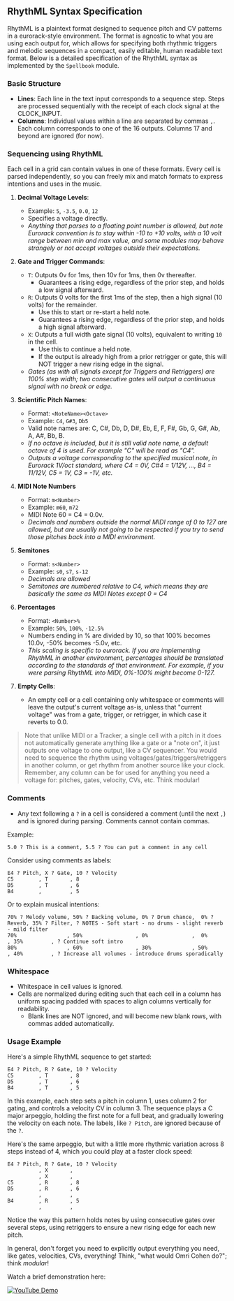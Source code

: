 ## RhythML Syntax Specification

RhythML is a plaintext format designed to sequence pitch and CV patterns in a eurorack-style environment. The format is agnostic to what you are using each output for, which allows for specifying both rhythmic triggers and melodic sequences in a compact, easily editable, human readable text format. Below is a detailed specification of the RhythML syntax as implemented by the `Spellbook` module.

### Basic Structure
- **Lines**: Each line in the text input corresponds to a sequence step. Steps are processed sequentially with the receipt of each clock signal at the CLOCK_INPUT.
- **Columns**: Individual values within a line are separated by commas `,`. Each column corresponds to one of the 16 outputs. Columns 17 and beyond are ignored (for now).

### Sequencing using RhythML
Each cell in a grid can contain values in one of these formats. Every cell is parsed independently, so you can freely mix and match formats to express intentions and uses in the music.

1. **Decimal Voltage Levels**:
   - Example: `5`, `-3.5`, `0.0`, `12`
   - Specifies a voltage directly.
   - *Anything that parses to a floating point number is allowed, but note Eurorack convention is to stay within -10 to +10 volts, with a 10 volt range between min and max value, and some modules may behave strangely or not accept voltages outside their expectations.*

2. **Gate and Trigger Commands**:
   - `T`: Outputs 0v for 1ms, then 10v for 1ms, then 0v thereafter.
      - Guarantees a rising edge, regardless of the prior step, and holds a low signal afterward.
   - `R`: Outputs 0 volts for the first 1ms of the step, then a high signal (10 volts) for the remainder.
      - Use this to start or re-start a held note.
	  - Guarantees a rising edge, regardless of the prior step, and holds a high signal afterward.
   - `X`: Outputs a full width gate signal (10 volts), equivalent to writing `10` in the cell.
      - Use this to continue a held note.
      - If the output is already high from a prior retrigger or gate, this will NOT trigger a new rising edge in the signal.
    - *Gates (as with all signals except for Triggers and Retriggers) are 100% step width; two consecutive gates will output a continuous signal with no break or edge.*

3. **Scientific Pitch Names**:
   - Format: `<NoteName><Octave>`
   - Example: `C4`, `G#3`, `Db5`
   - Valid note names are: C, C#, Db, D, D#, Eb, E, F, F#, Gb, G, G#, Ab, A, A#, Bb, B.
   - *If no octave is included, but it is still valid note name, a default octave of 4 is used. For example "C" will be read as "C4".*
   - *Outputs a voltage corresponding to the specified musical note, in Eurorack 1V/oct standard, where C4 = 0V, C#4 = 1/12V, ..., B4 = 11/12V, C5 = 1V, C3 = -1V, etc.*
   
4. **MIDI Note Numbers**
   - Format: `m<Number>`
   - Example: `m60`, `m72`
   - MIDI Note 60 = C4 = 0.0v.
   - *Decimals and numbers outside the normal MIDI range of 0 to 127 are allowed, but are usually not going to be respected if you try to send those pitches back into a MIDI environment.*
   
5. **Semitones**
   - Format: `s<Number>`
   - Example: `s0`, `s7`, `s-12`
   - *Decimals are allowed*
   - *Semitones are numbered relative to C4, which means they are basically the same as MIDI Notes except 0 = C4*

6. **Percentages**
   - Format: `<Number>%`
   - Example: `50%`, `100%`, `-12.5%`
   - Numbers ending in % are divided by 10, so that 100% becomes 10.0v, -50% becomes -5.0v, etc.
   - *This scaling is specific to eurorack. If you are implementing RhythML in another environment, percentages should be translated according to the standards of that environment. For example, if you were parsing RhythML into MIDI, 0%-100% might become 0-127.*

7. **Empty Cells**:
   - An empty cell or a cell containing only whitespace or comments will leave the output's current voltage as-is, unless that "current voltage" was from a gate, trigger, or retrigger, in which case it reverts to 0.0.

> Note that unlike MIDI or a Tracker, a single cell with a pitch in it does not automatically generate anything like a gate or a "note on", it just outputs one voltage to one output, like a CV sequencer. You would need to sequence the rhythm using voltages/gates/triggers/retriggers in another column, or get rhythm from another source like your clock. Remember, any column can be for used for anything you need a voltage for: pitches, gates, velocity, CVs, etc. Think modular!

### Comments
- Any text following a `?` in a cell is considered a comment (until the next `,`) and is ignored during parsing. Comments cannot contain commas.

Example:

`5.0 ? This is a comment, 5.5 ? You can put a comment in any cell`

Consider using comments as labels:

```
E4 ? Pitch, X ? Gate, 10 ? Velocity
C5        , T       , 8
D5        , T       , 6
B4        ,         , 5
```

Or to explain musical intentions:

```
70% ? Melody volume, 50% ? Backing volume, 0% ? Drum chance,  0% ? Reverb, 35% ? Filter, ? NOTES - Soft start - no drums - slight reverb - mild filter
70%                , 50%                 , 0%              ,  0%         , 35%         , ? Continue soft intro
80%                , 60%                 , 30%             , 50%         , 40%         , ? Increase all volumes - introduce drums sporadically
```

### Whitespace
- Whitespace in cell values is ignored.
- Cells are normalized during editing such that each cell in a column has uniform spacing padded with spaces to align columns vertically for readability.
	- Blank lines are NOT ignored, and will become new blank rows, with commas added automatically.

### Usage Example

Here's a simple RhythML sequence to get started:

```
E4 ? Pitch, R ? Gate, 10 ? Velocity
C5        , T       , 8
D5        , T       , 6
B4        , T       , 5
```

In this example, each step sets a pitch in column 1, uses column 2 for gating, and controls a velocity CV in column 3. The sequence plays a C major arpeggio, holding the first note for a full beat, and gradually lowering the velocity on each note. The labels, like `? Pitch`, are ignored because of the `?`.

Here's the same arpeggio, but with a little more rhythmic variation across 8 steps instead of 4, which you could play at a faster clock speed:

```
E4 ? Pitch, R ? Gate, 10 ? Velocity
          , X       , 
          , X       , 
C5        , R       , 8
D5        , R       , 6
          ,         , 
B4        , R       , 5
          ,         , 
```

Notice the way this pattern holds notes by using consecutive gates over several steps, using retriggers to ensure a new rising edge for each new pitch.

In general, don't forget you need to explicitly output everything you need, like gates, velocities, CVs, everything! Think, "what would Omri Cohen do?"; think *modular*!

Watch a brief demonstration here:

[![YouTube Demo](https://img.youtube.com/vi/vhQHPlpJW-Q/0.jpg)](https://www.youtube.com/watch?v=vhQHPlpJW-Q)